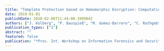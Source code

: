 ```yaml
---
title: "Template Protection based on Homomorphic Encryption: Computational Efficient Application to Iris-Biometric Verification and Identification"
date: 2019-01-01
publishDate: 2020-02-06T11:44:00.399904Z
authors: ["J. Kolberg", "P. Bauspieß", "M. Gomez-Barrero", "C. Rathgeb", "M. Durmuth", "C. Busch"]
publication_types: ["1"]
abstract: ""
featured: false
publication: "*Proc. Int. Workshop on Information Forensics and Security (WIFS)*"
---
```


